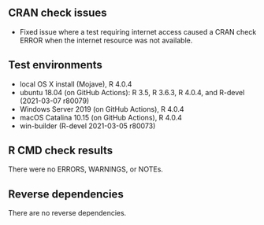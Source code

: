 ## CRAN check issues

* Fixed issue where a test requiring internet access caused a CRAN check ERROR when the internet resource was not available.

## Test environments

* local OS X install (Mojave), R 4.0.4
* ubuntu 18.04 (on GitHub Actions): R 3.5, R 3.6.3, R 4.0.4, and R-devel (2021-03-07 r80079)
* Windows Server 2019 (on GitHub Actions), R 4.0.4
* macOS Catalina 10.15 (on GitHub Actions), R 4.0.4
* win-builder (R-devel 2021-03-05 r80073)

## R CMD check results

There were no ERRORS, WARNINGS, or NOTEs.

## Reverse dependencies

There are no reverse dependencies.
